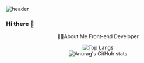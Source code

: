 ![header](https://capsule-render.vercel.app/api?type=wave&color=auto&height=300&section=header&text=Juuny1995&fontSize=90)
### Hi there 👋

<div align=center>

  💁🏻About Me
  Front-end Developer 
  
[![Top Langs](https://github-readme-stats.vercel.app/api/top-langs/?username=junny1995&layout=compact)](https://github.com/junny1995/github-readme-stats)
<br />
![Anurag's GitHub stats](https://github-readme-stats.vercel.app/api?username=junny1995&show_icons=true&theme=radical)

</div>
